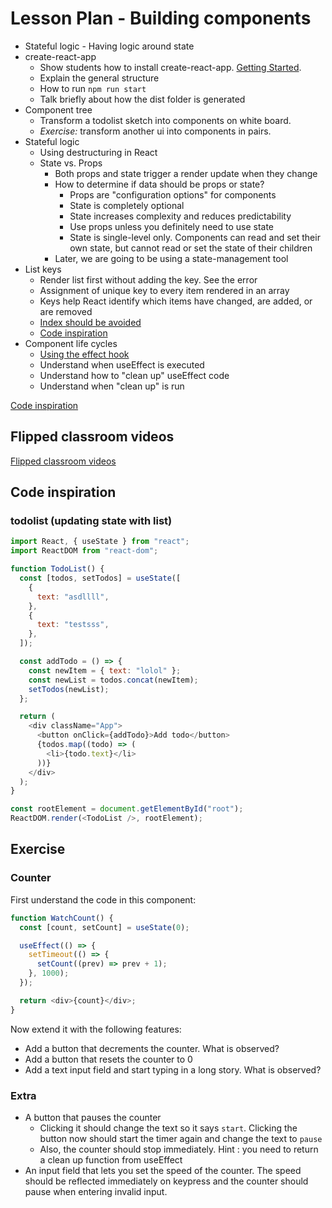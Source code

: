 # Lesson Plan - Building components

- Stateful logic - Having logic around state
- create-react-app
  - Show students how to install create-react-app. [Getting Started](https://create-react-app.dev/docs/getting-started).
  - Explain the general structure
  - How to run `npm run start`
  - Talk briefly about how the dist folder is generated
- Component tree
  - Transform a todolist sketch into components on white board.
  - _Exercise:_ transform another ui into components in pairs.
- Stateful logic
  - Using destructuring in React
  - State vs. Props
    - Both props and state trigger a render update when they change
    - How to determine if data should be props or state?
      - Props are "configuration options" for components
      - State is completely optional
      - State increases complexity and reduces predictability
      - Use props unless you definitely need to use state
      - State is single-level only. Components can read and set their own state, but cannot read or set the state of their children
    - Later, we are going to be using a state-management tool
- List keys
  - Render list first without adding the key. See the error
  - Assignment of unique key to every item rendered in an array
  - Keys help React identify which items have changed, are added, or are removed
  - [Index should be avoided](https://medium.com/@robinpokorny/index-as-a-key-is-an-anti-pattern-e0349aece318)
  - [Code inspiration](#todolist-updating-state-with-list)
- Component life cycles
  - [Using the effect hook](https://reactjs.org/docs/hooks-effect.html)
  - Understand when useEffect is executed
  - Understand how to "clean up" useEffect code
  - Understand when "clean up" is run

[Code inspiration](#counter)

## Flipped classroom videos

[Flipped classroom videos](https://github.com/HackYourFuture-CPH/React/blob/main/week2/preparation.md#flipped-classroom-videos)

## Code inspiration

### todolist (updating state with list)

```js
import React, { useState } from "react";
import ReactDOM from "react-dom";

function TodoList() {
  const [todos, setTodos] = useState([
    {
      text: "asdllll",
    },
    {
      text: "testsss",
    },
  ]);

  const addTodo = () => {
    const newItem = { text: "lolol" };
    const newList = todos.concat(newItem);
    setTodos(newList);
  };

  return (
    <div className="App">
      <button onClick={addTodo}>Add todo</button>
      {todos.map((todo) => (
        <li>{todo.text}</li>
      ))}
    </div>
  );
}

const rootElement = document.getElementById("root");
ReactDOM.render(<TodoList />, rootElement);
```

## Exercise

### Counter

First understand the code in this component:

```js
function WatchCount() {
  const [count, setCount] = useState(0);

  useEffect(() => {
    setTimeout(() => {
      setCount((prev) => prev + 1);
    }, 1000);
  });

  return <div>{count}</div>;
}
```

Now extend it with the following features:

- Add a button that decrements the counter. What is observed?
- Add a button that resets the counter to 0
- Add a text input field and start typing in a long story. What is observed?

### Extra

- A button that pauses the counter
  - Clicking it should change the text so it says `start`. Clicking the button now should start the timer again and change the text to `pause`
  - Also, the counter should stop immediately. Hint : you need to return a clean up function from useEffect
- An input field that lets you set the speed of the counter. The speed should be reflected immediately on keypress and the counter should pause when entering invalid input.
